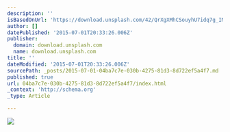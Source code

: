 ```yaml
---
description: ''
isBasedOnUrl: 'https://download.unsplash.com/42/QrXgXMhCSouyhU7idq7g_IMG_8402.JPG'
author: []
datePublished: '2015-07-01T20:33:26.006Z'
publisher:
  domain: download.unsplash.com
  name: download.unsplash.com
title: ''
dateModified: '2015-07-01T20:33:26.006Z'
sourcePath: _posts/2015-07-01-04ba7c7e-030b-4275-81d3-8d722ef5a4f7.md
published: true
url: 04ba7c7e-030b-4275-81d3-8d722ef5a4f7/index.html
_context: 'http://schema.org'
_type: Article

---
```

![](https://download.unsplash.com/42/QrXgXMhCSouyhU7idq7g_IMG_8402.JPG)